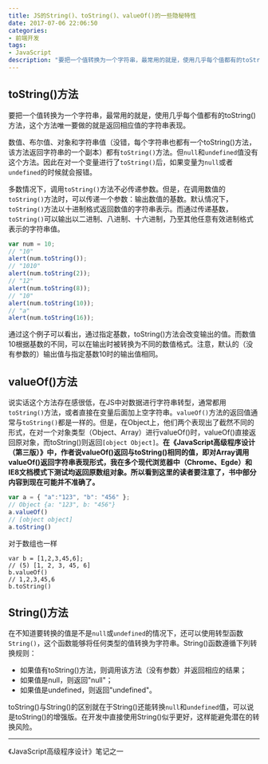 ```yaml
---
title: JS的String()、toString()、valueOf()的一些隐秘特性
date: 2017-07-06 22:06:50
categories:
- 前端开发
tags:
- JavaScript
description: "要把一个值转换为一个字符串，最常用的就是，使用几乎每个值都有的toString()方法，这个方法唯一要做的就是返回相应值的字符串表现。"
---
```


## toString()方法

要把一个值转换为一个字符串，最常用的就是，使用几乎每个值都有的toString()方法，这个方法唯一要做的就是返回相应值的字符串表现。

数值、布尔值、对象和字符串值（没错，每个字符串也都有一个toString()方法，该方法返回字符串的一个副本）都有`toString()`方法。但`null`和`undefined`值没有这个方法。因此在对一个变量进行了`toString()`后，如果变量为`null`或者`undefined`的时候就会报错。

多数情况下，调用`toString()`方法不必传递参数。但是，在调用数值的`toString()`方法时，可以传递一个参数：输出数值的基数。默认情况下，`toString()`方法以十进制格式返回数值的字符串表示。而通过传递基数，`toString()`可以输出以二进制、八进制、十六进制，乃至其他任意有效进制格式表示的字符串值。
```js
var num = 10; 
// "10" 
alert(num.toString()); 
// "1010" 
alert(num.toString(2)); 
// "12" 
alert(num.toString(8)); 
// "10" 
alert(num.toString(10)); 
// "a" 
alert(num.toString(16));
```

通过这个例子可以看出，通过指定基数，toString()方法会改变输出的值。而数值10根据基数的不同，可以在输出时被转换为不同的数值格式。注意，默认的（没有参数的）输出值与指定基数10时的输出值相同。

## valueOf()方法

说实话这个方法存在感很低，在JS中对数据进行字符串转型，通常都用`toString()`方法，或者直接在变量后面加上空字符串。`valueOf()`方法的返回值通常与`toString()`都是一样的。但是，在Object上，他们两个表现出了截然不同的形式，在对一个对象类型（Object、Array）进行valueOf()时，valueOf()直接返回原对象，而toString()则返回`[object Object]`。**在《JavaScript高级程序设计（第三版）》中，作者说valueOf()返回与toString()相同的值，即对Array调用valueOf()返回字符串表现形式，我在多个现代浏览器中（Chrome、Egde）和IE8文档模式下测试均返回原数组对象。所以看到这里的读者要注意了，书中部分内容到现在可能并不准确了。**
```js
var a = { "a":"123", "b": "456" };
// Object {a: "123", b: "456"}
a.valueOf()
// [object object]
a.toString()
```
对于数组也一样
```
var b = [1,2,3,45,6];
// (5) [1, 2, 3, 45, 6]
b.valueOf()
// 1,2,3,45,6
b.toString()
```

## String()方法

在不知道要转换的值是不是`null`或`undefined`的情况下，还可以使用转型函数`String()`，这个函数能够将任何类型的值转换为字符串。String()函数遵循下列转换规则：
- 如果值有toString()方法，则调用该方法（没有参数）并返回相应的结果；
- 如果值是null，则返回"null"；
- 如果值是undefined，则返回"undefined"。

toString()与String()的区别就在于String()还能转换`null`和`undefined`值，可以说是toString()的增强版。在开发中直接使用String()似乎更好，这样能避免潜在的转换风险。

***
《JavaScript高级程序设计》笔记之一

